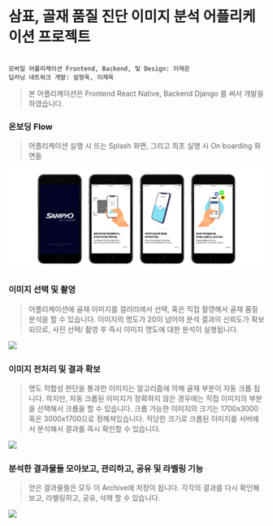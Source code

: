 # 삼표, 골재 품질 진단 이미지 분석 어플리케이션 프로젝트 

``` 

모바일 어플리케이션 Frontend, Backend, 및 Design: 이재은 
딥러닝 네트워크 개발: 설형욱, 이재욱

```

> 본 어플리케이션은 Frontend React Native, Backend Django 를 써서 개발을 하였습니다. 



### 온보딩 Flow

> 어플리케이션 실행 시 뜨는 Splash 화면, 그리고 최초 실행 시 On boarding 화면들 

![](./README-images/starting.png)

### 이미지 선택 및 촬영 

> 어플리케이션에 골재 이미지를 갤러리에서 선택, 혹은 직접 촬영해서 골재 품질 분석을 할 수 있습니다. 
> 이미지의 명도가 20이 넘어야 분석 결과의 신뢰도가 확보되므로, 사진 선택/ 촬영 후 즉시 이미지 명도에 대한 분석이 실행됩니다. 

![](./README-images/image2.png)


### 이미지 전처리 및 결과 확보

> 명도 적합성 판단을 통과한 이미지는 알고리즘에 의해 골재 부분이 자동 크롭 됩니다. 하지만, 자동 크롭된 이미지가 정확하지 않은 경우에는
> 직접 이미지의 부분을 선택해서 크롭을 할 수 있습니다. 크롭 가능한 이미지의 크기는 1700x3000 혹은 3000x1700으로 정해져있습니다. 
> 적당한 크기로 크롭된 이미지를 서버에서 분석해서 결과를 즉시 확인할 수 있습니다. 

![](./README-images/image3.png)

### 분석한 결과물들 모아보고, 관리하고, 공유 및 라벨링 기능 

> 얻은 결과물들은 모두 이 Archive에 저장이 됩니다. 각각의 결과를 다시 확인해보고, 라벨링하고, 공유, 삭제 할 수 있습니다. 

![](./README-images/image4.png)

